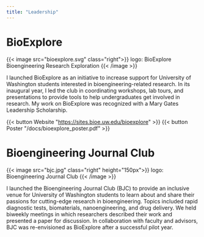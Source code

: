 ```yaml
---
title: "Leadership"
---
```




# BioExplore

{{< image src="bioexplore.svg" class="right">}}
logo: BioExplore Bioengineering Research Exploration
{{< /image >}}

I launched BioExplore as an initiative to increase support for University of Washington students interested in bioengineering-related research. In its inaugural year, I led the club in coordinating workshops, lab tours, and presentations to provide tools to help undergraduates get involved in research. My work on BioExplore was recognized with a Mary Gates Leadership Scholarship.

{{< button Website "https://sites.bioe.uw.edu/bioexplore" >}}
{{< button Poster "/docs/bioexplore_poster.pdf" >}}

# Bioengineering Journal Club

{{< image src="bjc.jpg" class="right" height="150px">}}
logo: Bioengineering Journal Club
{{< /image >}}

I launched the Bioengineering Journal Club (BJC) to provide an inclusive venue for University of Washington students to learn about and share their passions for cutting-edge research in bioengineering. Topics included rapid diagnostic tests, biomaterials, nanoengineering, and drug delivery. We held biweekly meetings in which researchers described their work and presented a paper for discussion. In collaboration with faculty and advisors, BJC was re-envisioned as BioExplore after a successful pilot year.

<!-- {{< button Website "http://uwbjc.wordpress.com" >}} -->


